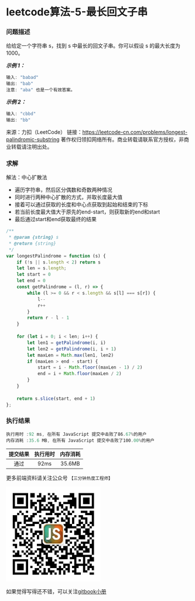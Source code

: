# leetcode算法-5-最长回文子串

### 问题描述

给给定一个字符串 s，找到 s 中最长的回文子串。你可以假设 s 的最大长度为 1000。

***示例 1：***

```js
输入: "babad"
输出: "bab"
注意: "aba" 也是一个有效答案。
```
***示例 2：***

```js
输入: "cbbd"
输出: "bb"
```

来源：力扣（LeetCode）
链接：https://leetcode-cn.com/problems/longest-palindromic-substring
著作权归领扣网络所有。商业转载请联系官方授权，非商业转载请注明出处。

### 求解

解法：中心扩散法

- 遍历字符串，然后区分偶数和奇数两种情况
- 同时进行两种中心扩散的方式，并取长度最大值
- 接着可以通过获取的长度和中心点获取到起始和结束的下标
- 若当前长度最大值大于原先的end-start，则获取新的end和start
- 最后通过start和end获取最终的结果

```js
/**
 * @param {string} s
 * @return {string}
 */
var longestPalindrome = function (s) {
    if (!s || s.length < 2) return s
    let len = s.length;
    let start = 0
    let end = 0
    const getPalindrome = (l, r) => {
        while (l >= 0 && r < s.length && s[l] === s[r]) {
            l--
            r++
        }
        return r - l - 1
    }

    for (let i = 0; i < len; i++) {
        let len1 = getPalindrome(i, i)
        let len2 = getPalindrome(i, i + 1)
        let maxLen = Math.max(len1, len2)
        if (maxLen > end - start) {
            start = i - Math.floor((maxLen - 1) / 2)
            end = i + Math.floor(maxLen / 2)
        }
    }

    return s.slice(start, end + 1)
};
```

### 执行结果

```js
执行用时 :92 ms, 在所有 JavaScript 提交中击败了86.67%的用户
内存消耗 :35.6 MB, 在所有 JavaScript 提交中击败了100.00%的用户
```

| 提交结果 | 执行用时 | 内存消耗 |
|:------:|:------:|:-------:|
|   通过  | 92ms  |  35.6MB |

更多前端资料请关注公众号 `【三分钟热度工程师】`

![](../imgs/qrcode.jpg)

如果觉得写得还不错，可以关注[gitbook小册](https://halaproliu.github.io/gitbook/shellmd5/2596084d37a462e93b62f7c136e9eb0e.html)
